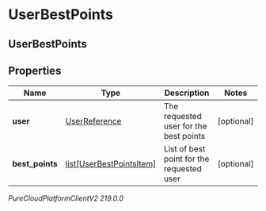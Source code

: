 # UserBestPoints

## UserBestPoints

## Properties

|Name | Type | Description | Notes|
|------------ | ------------- | ------------- | -------------|
| **user** | [UserReference](UserReference) | The requested user for the best points | [optional] |
| **best_points** | [list[UserBestPointsItem]](UserBestPointsItem) | List of best point for the requested user | [optional] |



_PureCloudPlatformClientV2 219.0.0_
